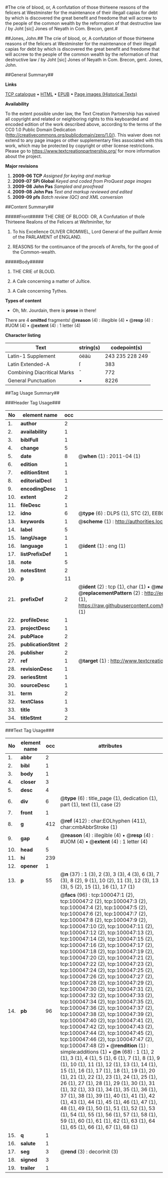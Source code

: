 #The crie of blood, or, A confutation of those thirteene reasons of the felicers at Westminster for the maintenance of their illegall capias for debt by which is discovered the great benefit and freedome that will accrew to the people of the common wealth by the reformation of that destructive law / by Joht [sic] Jones of Neyath in Com. Brecon, gent.#

##Jones, John.##
The crie of blood, or, A confutation of those thirteene reasons of the felicers at Westminster for the maintenance of their illegall capias for debt by which is discovered the great benefit and freedome that will accrew to the people of the common wealth by the reformation of that destructive law / by Joht [sic] Jones of Neyath in Com. Brecon, gent.
Jones, John.

##General Summary##

**Links**

[TCP catalogue](http://www.ota.ox.ac.uk/tcp/)  • 
[HTML](http://tei.it.ox.ac.uk/tcp/Texts-HTML/free/A47/A47058.html)  • 
[EPUB](http://tei.it.ox.ac.uk/tcp/Texts-EPUB/free/A47/A47058.epub) • 
[Page images (Historical Texts)](https://historicaltexts.jisc.ac.uk/eebo-13535527e)

**Availability**

To the extent possible under law, the Text Creation Partnership has waived all copyright and related or neighboring rights to this keyboarded and encoded edition of the work described above, according to the terms of the CC0 1.0 Public Domain Dedication (http://creativecommons.org/publicdomain/zero/1.0/). This waiver does not extend to any page images or other supplementary files associated with this work, which may be protected by copyright or other license restrictions. Please go to https://www.textcreationpartnership.org/ for more information about the project.

**Major revisions**

1. __2009-06__ __TCP__ *Assigned for keying and markup*
1. __2009-07__ __SPi Global__ *Keyed and coded from ProQuest page images*
1. __2009-08__ __John Pas__ *Sampled and proofread*
1. __2009-08__ __John Pas__ *Text and markup reviewed and edited*
1. __2009-09__ __pfs__ *Batch review (QC) and XML conversion*

##Content Summary##

#####Front#####
THE CRIE OF BLOOD: OR, A Confutation of thoſe Thirteene Reaſons of the Felicers at Weſtminſter, for 
1. To his Excellence OLIVER CROMWEL, Lord General of the puiſſant Armie of the PARLAMENT of ENGLAND.

1. REASONS for the continuance of the proceſs of Arreſts, for the good of the Common-wealth.

#####Body#####

1. THE CRIE of BLOUD.

1. A Caſe concerning a matter of Juſtice.

1. A Caſe concerning Tythes.

**Types of content**

  * Oh, Mr. Jourdain, there is **prose** in there!

There are 4 **omitted** fragments! 
 @__reason__ (4) : illegible (4)  •  @__resp__ (4) : #UOM (4)  •  @__extent__ (4) : 1 letter (4)

**Character listing**


|Text|string(s)|codepoint(s)|
|---|---|---|
|Latin-1 Supplement|óëäù|243 235 228 249|
|Latin Extended-A|ſ|383|
|Combining             Diacritical Marks|̄|772|
|General Punctuation|•|8226|

##Tag Usage Summary##

###Header Tag Usage###

|No|element name|occ|attributes|
|---|---|---|---|
|1.|__author__|2||
|2.|__availability__|1||
|3.|__biblFull__|1||
|4.|__change__|5||
|5.|__date__|8| @__when__ (1) : 2011-04 (1)|
|6.|__edition__|1||
|7.|__editionStmt__|1||
|8.|__editorialDecl__|1||
|9.|__encodingDesc__|1||
|10.|__extent__|2||
|11.|__fileDesc__|1||
|12.|__idno__|6| @__type__ (6) : DLPS (1), STC (2), EEBO-CITATION (1), OCLC (1), VID (1)|
|13.|__keywords__|1| @__scheme__ (1) : http://authorities.loc.gov/ (1)|
|14.|__label__|5||
|15.|__langUsage__|1||
|16.|__language__|1| @__ident__ (1) : eng (1)|
|17.|__listPrefixDef__|1||
|18.|__note__|5||
|19.|__notesStmt__|2||
|20.|__p__|11||
|21.|__prefixDef__|2| @__ident__ (2) : tcp (1), char (1)  •  @__matchPattern__ (2) : ([0-9\-]+):([0-9IVX]+) (1), (.+) (1)  •  @__replacementPattern__ (2) : http://eebo.chadwyck.com/downloadtiff?vid=$1&page=$2 (1), https://raw.githubusercontent.com/textcreationpartnership/Texts/master/tcpchars.xml#$1 (1)|
|22.|__profileDesc__|1||
|23.|__projectDesc__|1||
|24.|__pubPlace__|2||
|25.|__publicationStmt__|2||
|26.|__publisher__|2||
|27.|__ref__|1| @__target__ (1) : http://www.textcreationpartnership.org/docs/. (1)|
|28.|__revisionDesc__|1||
|29.|__seriesStmt__|1||
|30.|__sourceDesc__|1||
|31.|__term__|2||
|32.|__textClass__|1||
|33.|__title__|3||
|34.|__titleStmt__|2||


###Text Tag Usage###

|No|element name|occ|attributes|
|---|---|---|---|
|1.|__abbr__|2||
|2.|__bibl__|1||
|3.|__body__|1||
|4.|__closer__|3||
|5.|__desc__|4||
|6.|__div__|6| @__type__ (6) : title_page (1), dedication (1), part (1), text (1), case (2)|
|7.|__front__|1||
|8.|__g__|412| @__ref__ (412) : char:EOLhyphen (411), char:cmbAbbrStroke (1)|
|9.|__gap__|4| @__reason__ (4) : illegible (4)  •  @__resp__ (4) : #UOM (4)  •  @__extent__ (4) : 1 letter (4)|
|10.|__head__|5||
|11.|__hi__|239||
|12.|__opener__|1||
|13.|__p__|55| @__n__ (37) : 1 (3), 2 (3), 3 (3), 4 (3), 6 (3), 7 (3), 8 (2), 9 (1), 10 (2), 11 (3), 12 (3), 13 (3), 5 (2), 15 (1), 16 (1), 17 (1)|
|14.|__pb__|96| @__facs__ (96) : tcp:100047:1 (2), tcp:100047:2 (2), tcp:100047:3 (2), tcp:100047:4 (2), tcp:100047:5 (2), tcp:100047:6 (2), tcp:100047:7 (2), tcp:100047:8 (2), tcp:100047:9 (2), tcp:100047:10 (2), tcp:100047:11 (2), tcp:100047:12 (2), tcp:100047:13 (2), tcp:100047:14 (2), tcp:100047:15 (2), tcp:100047:16 (2), tcp:100047:17 (2), tcp:100047:18 (2), tcp:100047:19 (2), tcp:100047:20 (2), tcp:100047:21 (2), tcp:100047:22 (2), tcp:100047:23 (2), tcp:100047:24 (2), tcp:100047:25 (2), tcp:100047:26 (2), tcp:100047:27 (2), tcp:100047:28 (2), tcp:100047:29 (2), tcp:100047:30 (2), tcp:100047:31 (2), tcp:100047:32 (2), tcp:100047:33 (2), tcp:100047:34 (2), tcp:100047:35 (2), tcp:100047:36 (2), tcp:100047:37 (2), tcp:100047:38 (2), tcp:100047:39 (2), tcp:100047:40 (2), tcp:100047:41 (2), tcp:100047:42 (2), tcp:100047:43 (2), tcp:100047:44 (2), tcp:100047:45 (2), tcp:100047:46 (2), tcp:100047:47 (2), tcp:100047:48 (2)  •  @__rendition__ (1) : simple:additions (1)  •  @__n__ (68) : 1 (1), 2 (1), 3 (1), 4 (1), 5 (1), 6 (1), 7 (1), 8 (1), 9 (1), 10 (1), 11 (1), 12 (1), 13 (1), 14 (1), 15 (1), 16 (1), 17 (1), 18 (1), 19 (1), 20 (1), 21 (1), 22 (1), 23 (1), 24 (1), 25 (1), 26 (1), 27 (1), 28 (1), 29 (1), 30 (1), 31 (1), 32 (1), 33 (1), 34 (1), 35 (1), 36 (1), 37 (1), 38 (1), 39 (1), 40 (1), 41 (1), 42 (1), 43 (1), 44 (1), 45 (1), 46 (1), 47 (1), 48 (1), 49 (1), 50 (1), 51 (1), 52 (1), 53 (1), 54 (1), 55 (1), 56 (1), 57 (1), 58 (1), 59 (1), 60 (1), 61 (1), 62 (1), 63 (1), 64 (1), 65 (1), 66 (1), 67 (1), 68 (1)|
|15.|__q__|1||
|16.|__salute__|1||
|17.|__seg__|3| @__rend__ (3) : decorInit (3)|
|18.|__signed__|3||
|19.|__trailer__|1||
